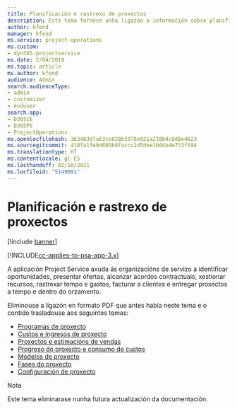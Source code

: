 ```yaml
---
title: Planificación e rastrexo de proxectos
description: Este tema fornece unha ligazón a información sobre planificación e rastrexo en Project Service Automation.
author: kfend
manager: kfend
ms.service: project-operations
ms.custom:
- dyn365-projectservice
ms.date: 2/04/2019
ms.topic: article
ms.author: kfend
audience: Admin
search.audienceType:
- admin
- customizer
- enduser
search.app:
- D365CE
- D365PS
- ProjectOperations
ms.openlocfilehash: 363483d7a63ce028b3378e021a210b4c8d8e4623
ms.sourcegitcommit: 418fa1fe9d605b8faccc2d5dee1b04b4e753f194
ms.translationtype: HT
ms.contentlocale: gl-ES
ms.lasthandoff: 02/10/2021
ms.locfileid: "5149091"
---
```

# <a name="project-planning-and-tracking"></a>Planificación e rastrexo de proxectos

[!include [banner](../../includes/psa-now-project-operations.md)]

[!INCLUDE[cc-applies-to-psa-app-3.x](../../includes/cc-applies-to-psa-app-3x.md)]

A aplicación Project Service axuda ás organizacións de servizo a identificar oportunidades, presentar ofertas, alcanzar acordos contractuais, xestionar recursos, rastrexar tempo e gastos, facturar a clientes e entregar proxectos a tempo e dentro do orzamento. 

Eliminouse a ligazón en formato PDF que antes había neste tema e o contido trasladouse aos seguintes temas:

- [Programas de proxecto](../project-creating.md)
- [Custos e ingresos de proxecto](../project-estimating.md)
- [Proxectos e estimacións de vendas](../project-leveraging.md)
- [Progreso do proxecto e consumo de custos](../project-tracking.md)
- [Modelos de proxecto](../project-templates.md)
- [Fases do proxecto](../project-stages.md)
- [Configuración de proxecto](../project-settings.md)

> [!NOTE]
> Este tema eliminarase nunha futura actualización da documentación. 
